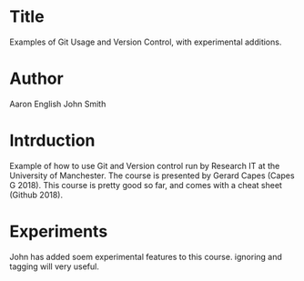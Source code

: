 # Title
Examples of Git Usage and Version Control, with experimental additions.


# Author
Aaron English
John Smith

# Intrduction
Example of how to use Git and Version control run by Research IT at the University of Manchester.
The course is presented by Gerard Capes (Capes G 2018). 
This course is pretty good so far, and comes with a cheat sheet (Github 2018).

# Experiments
John has added soem experimental features to this course.
ignoring and tagging will very useful.

